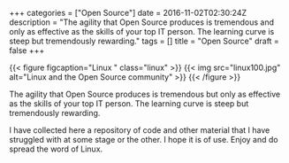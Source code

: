 +++
categories = ["Open Source"]
date = 2016-11-02T02:30:24Z
description = "The agility that Open Source produces is tremendous and only as effective as the skills of your top IT person. The learning curve is steep but tremendously rewarding."
tags = []
title = "Open Source"
draft = false
+++

{{< figure figcaption="Linux " class="linux" >}}
	{{< img src="linux100.jpg"   alt="Linux and the Open Source community" >}}
{{< /figure >}}

The agility that Open Source produces is tremendous but only as effective as the skills of your top IT person. The learning curve is steep but tremendously rewarding.

I have collected here a repository of code and other material that I have struggled with at some stage or the other. I hope it is of use. Enjoy and do spread the word of Linux.